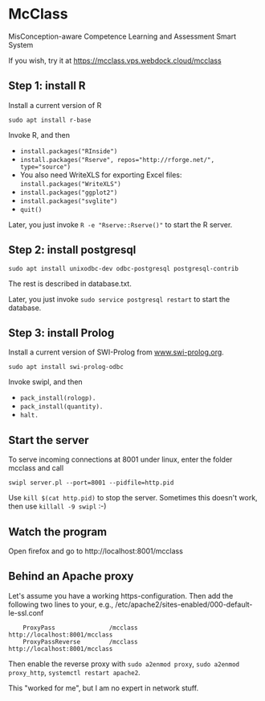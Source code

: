 # McClass
MisConception-aware Competence Learning and Assessment Smart System

If you wish, try it at https://mcclass.vps.webdock.cloud/mcclass

## Step 1: install R

Install a current version of R

`sudo apt install r-base`

Invoke R, and then

* `install.packages("RInside")`
* `install.packages("Rserve", repos="http://rforge.net/", type="source")`
* You also need WriteXLS for exporting Excel files: `install.packages("WriteXLS")`
* `install.packages("ggplot2")`
* `install.packages("svglite")`
* `quit()`

Later, you just invoke `R -e "Rserve::Rserve()"` to start the R server.

## Step 2: install postgresql

`sudo apt install unixodbc-dev odbc-postgresql postgresql-contrib`

The rest is described in database.txt.

Later, you just invoke `sudo service postgresql restart` to start the database.

## Step 3: install Prolog

Install a current version of SWI-Prolog from www.swi-prolog.org.

`sudo apt install swi-prolog-odbc`

Invoke swipl, and then

* `pack_install(rologp).`
* `pack_install(quantity).`
* `halt.`

## Start the server
To serve incoming connections at 8001 under linux, enter the folder mcclass and call 

`swipl server.pl --port=8001 --pidfile=http.pid`

Use `kill $(cat http.pid)` to stop the server. Sometimes this doesn't work, then use `killall -9 swipl` :-)

## Watch the program

Open firefox and go to http://localhost:8001/mcclass

## Behind an Apache proxy
Let's assume you have a working https-configuration. Then add the following two lines to your, e.g.,
/etc/apache2/sites-enabled/000-default-le-ssl.conf

        ProxyPass               /mcclass        http://localhost:8001/mcclass
        ProxyPassReverse        /mcclass        http://localhost:8001/mcclass

Then enable the reverse proxy with `sudo a2enmod proxy`, `sudo a2enmod proxy_http`, `systemctl restart apache2`.

This "worked for me", but I am no expert in network stuff.
